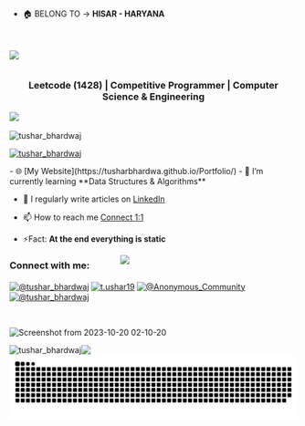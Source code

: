 
- 🏠 BELONG TO -> **HISAR - HARYANA**
<h1 align="center"><p align="left">
 <a href="https://git.io/typing-svg" target="_blank">
    <img src="https://readme-typing-svg.herokuapp.com?size=30&color=1A9AF7&lines=;My+self+Tushar+Bhardwaj;Welcome+to+my+GitHub;I'm+a+competitive+programmer;I'm+a+LeetCoder;I'm+a+Open+Source+Contributor;">
  </a>
</p>
</h1>
<h3 align="center">  Leetcode (1428) | Competitive Programmer | Computer Science & Engineering</h3>
<img src= "https://user-images.githubusercontent.com/73097560/115834477-dbab4500-a447-11eb-908a-139a6edaec5c.gif">
<p align="left"> <img src="https://komarev.com/ghpvc/?username=TuShArBhArDwA&label=Profile%20views&color=0e75b6&style=flat" alt="tushar_bhardwaj" /> </p>
<p align="left"> <a href="https://twitter.com/t_ushar19" target="blank"><img src="https://img.shields.io/twitter/follow/tushar_bhardwaj?logo=twitter&style=for-the-badge" alt="tushar_bhardwaj" /></a> </p>
- 🌐 [My Website](https://tusharbhardwa.github.io/Portfolio/)
- 🏅 I’m currently learning **Data Structures & Algorithms**

- 📝 I regularly write articles on [LinkedIn](https://www.linkedin.com/in/bhardwajtushar2004/)

-  📫 How to reach me [Connect 1:1](https://topmate.io/tusharbhardwaj)
- ⚡Fact: **At the end everything is static**

 <a href="https://leetcode.com/Tusharr2004/" target="_blank">
 <img align="right" src='https://leetcard.jacoblin.cool/Tusharr2004?hide=ranking&border=0&radius=21' width='310"'>
</a>

<h3 align="left">Connect with me:</h3>
<p align="left">
<a href="https://www.linkedin.com/in/bhardwajtushar2004/" target="blank"><img align="center" src="https://raw.githubusercontent.com/rahuldkjain/github-profile-readme-generator/master/src/images/icons/Social/linked-in-alt.svg" alt="@tushar_bhardwaj" height="30" width="40" /></a>
<a href="https://www.instagram.com/t.ushar19/" target="blank"><img align="center" src="https://raw.githubusercontent.com/rahuldkjain/github-profile-readme-generator/master/src/images/icons/Social/instagram.svg" alt="t.ushar19" height="30" width="40" /></a>
<a href="https://www.youtube.com/@Anonymous_Community" target="blank"><img align="center" src="https://raw.githubusercontent.com/rahuldkjain/github-profile-readme-generator/master/src/images/icons/Social/youtube.svg" alt="@Anonymous_Community" height="30" width="40" /></a>
<a href="https://leetcode.com/Tusharr2004/" target="blank"><img align="center" src="https://raw.githubusercontent.com/rahuldkjain/github-profile-readme-generator/master/src/images/icons/Social/leet-code.svg" alt="@tushar_bhardwaj" height="30" width="40" /></a>
</p>

<br>
<p>

 ![Screenshot from 2023-10-20 02-10-20](https://github.com/yashsiwach/yashsiwach/assets/112823140/1fe0731d-0d2b-4697-8134-c29c8494f381)
</p>
<img align="left" src="https://github-readme-streak-stats.herokuapp.com/?user=TuShArBhArDwA&" alt="tushar_bhardwaj" />
<img src= "https://user-images.githubusercontent.com/73097560/115834477-dbab4500-a447-11eb-908a-139a6edaec5c.gif">
    
</div>

<picture>
  <source media="(prefers-color-scheme: dark)" srcset="https://github.com/TuShArBhArDwA/TuShArBhArDwA/blob/output/github-contribution-grid-snake.svg">
  <source media="(prefers-color-scheme: light)" srcset="https://github.com/TuShArBhArDwA/TuShArBhArDwA/blob/output/github-contribution-grid-snake-dark.svg">
  <img alt="github-snake" src="https://github.com/TuShArBhArDwA/TuShArBhArDwA/blob/output/github-contribution-grid-snake-dark.svg">
</picture>
